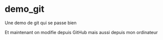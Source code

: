 # demo_git
Une demo de git
qui se passe bien

Et maintenant on modifie depuis GitHub
mais aussi depuis mon ordinateur
